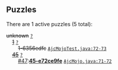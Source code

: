 ## Puzzles

There are 1 active puzzles (5 total):


<del>unknown</del> [`?`](../master/?)<br/>
&nbsp;&nbsp;&nbsp;&nbsp;[<del>1</del>](https://github.com/jcabi/jcabi-maven-plugin/issues/1) [`?`](../master/?)<br/>
&nbsp;&nbsp;&nbsp;&nbsp;&nbsp;&nbsp;&nbsp;&nbsp;<del>1-6356edfc</del> [`AjcMojoTest.java:72-73`](../master/src/test/java/com/jcabi/maven/plugin/AjcMojoTest.java#L72-L73)<br/>
&nbsp;&nbsp;&nbsp;&nbsp;[<del>45</del>](https://github.com/jcabi/jcabi-maven-plugin/issues/45) [`?`](../master/?)<br/>
&nbsp;&nbsp;&nbsp;&nbsp;&nbsp;&nbsp;&nbsp;&nbsp;[#47](https://github.com/jcabi/jcabi-maven-plugin/issues/47):[**45-e72ce9fe**](https://github.com/jcabi/jcabi-maven-plugin/issues/47) [`AjcMojo.java:71-72`](../master/src/main/java/com/jcabi/maven/plugin/AjcMojo.java#L71-L72)<br/>